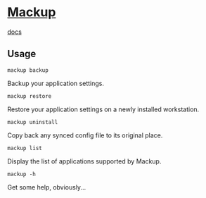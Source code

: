 
# [Mackup](https://github.com/lra/mackup)

[docs](https://github.com/lra/mackup/tree/master/doc)

## Usage

`mackup backup`

Backup your application settings.

`mackup restore`

Restore your application settings on a newly installed workstation.

`mackup uninstall`

Copy back any synced config file to its original place.

`mackup list`

Display the list of applications supported by Mackup.

`mackup -h`

Get some help, obviously...
